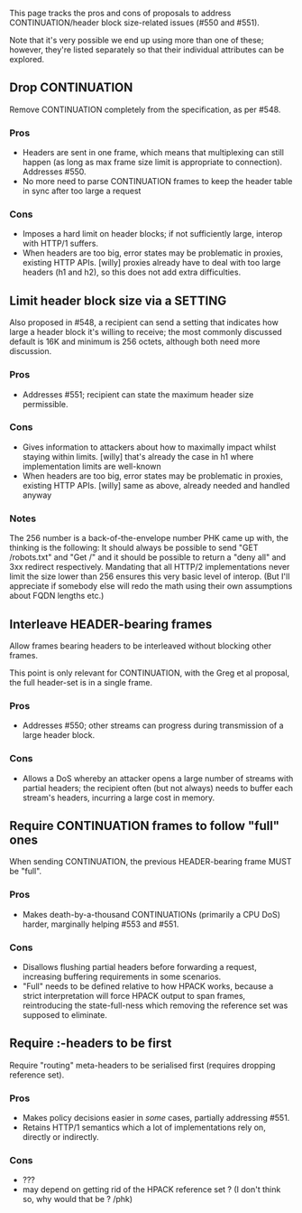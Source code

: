This page tracks the pros and cons of proposals to address CONTINUATION/header block size-related issues (#550 and #551).

Note that it's very possible we end up using more than one of these; however, they're listed separately so that their individual attributes can be explored.


## Drop CONTINUATION
Remove CONTINUATION completely from the specification, as per #548.

### Pros

* Headers are sent in one frame, which means that multiplexing can still happen (as long as max frame size limit is appropriate to connection). Addresses #550.
* No more need to parse CONTINUATION frames to keep the header table in sync after too large a request

### Cons
* Imposes a hard limit on header blocks; if not sufficiently large, interop with HTTP/1 suffers.
* When headers are too big, error states may be problematic in proxies, existing HTTP APIs.
  [willy] proxies already have to deal with too large headers (h1 and h2), so this does not add extra difficulties.


## Limit header block size via a SETTING
Also proposed in #548, a recipient can send a setting that indicates how large a header block it's willing to receive; the most commonly discussed default is 16K and minimum is 256 octets, although both need more discussion.

### Pros
* Addresses #551; recipient can state the maximum header size permissible.

### Cons
* Gives information to attackers about how to maximally impact whilst staying within limits.
  [willy] that's already the case in h1 where implementation limits are well-known
* When headers are too big, error states may be problematic in proxies, existing HTTP APIs.
  [willy] same as above, already needed and handled anyway


### Notes

The 256 number is a back-of-the-envelope number PHK came up with, the thinking is the following:  It should always be possible to send "GET /robots.txt" and "Get /" and it should be possible to return a "deny all" and 3xx redirect respectively.  Mandating that all HTTP/2 implementations never limit the size lower than 256 ensures this very basic level of interop.  (But I'll appreciate if somebody else will redo the math using their own assumptions about FQDN lengths etc.)


## Interleave HEADER-bearing frames
Allow frames bearing headers to be interleaved without blocking other frames.

This point is only relevant for CONTINUATION, with the Greg et al proposal, the full header-set is in a single frame.

### Pros
* Addresses #550; other streams can progress during transmission of a large header block.

### Cons
* Allows a DoS whereby an attacker opens a large number of streams with partial headers; the recipient often (but not always) needs to buffer each stream's headers, incurring a large cost in memory.


## Require CONTINUATION frames to follow "full" ones
When sending CONTINUATION, the previous HEADER-bearing frame MUST be "full". 

### Pros
* Makes death-by-a-thousand CONTINUATIONs (primarily a CPU DoS) harder, marginally helping #553 and #551.

### Cons
* Disallows flushing partial headers before forwarding a request, increasing buffering requirements in some scenarios.
* "Full" needs to be defined relative to how HPACK works, because a strict interpretation will force HPACK output to span frames, reintroducing the state-full-ness which removing the reference set was supposed to eliminate.

## Require :-headers to be first
Require "routing" meta-headers to be serialised first (requires dropping reference set).

### Pros
* Makes policy decisions easier in *some* cases, partially addressing #551.
* Retains HTTP/1 semantics which a lot of implementations rely on, directly or indirectly.

### Cons
* ???
* may depend on getting rid of the HPACK reference set ?  (I don't think so, why would that be ? /phk)
